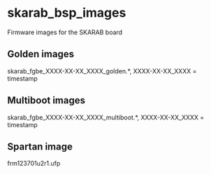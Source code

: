 # skarab_bsp_images
Firmware images for the SKARAB board

Golden images
--------------
skarab_fgbe_XXXX-XX-XX_XXXX_golden.*, XXXX-XX-XX_XXXX = timestamp

Multiboot images
-------------
skarab_fgbe_XXXX-XX-XX_XXXX_multiboot.*, XXXX-XX-XX_XXXX = timestamp

Spartan image
---------------
frm123701u2r1.ufp
